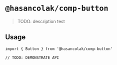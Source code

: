 # `@hasancolak/comp-button`

> TODO: description test 

## Usage

```
import { Button } from '@hasancolak/comp-button'

// TODO: DEMONSTRATE API
```
